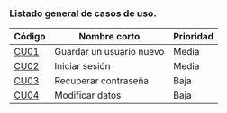 ### Listado general de casos de uso.
| Código | Nombre corto | Prioridad  |
|--------------------------|--------------------------------|--------------------------|
| [CU01](CU01-Guardar-un-usuario-nuevo) | Guardar un usuario nuevo | Media | 
| [CU02](CU02-Iniciar-sesión) | Iniciar sesión | Media |
| [CU03](CU03-Recuperar-contraseña) | Recuperar contraseña | Baja |
| [CU04](CU04-Modificar-datos) | Modificar datos | Baja |